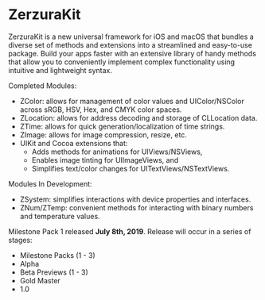 # ZerzuraKit
ZerzuraKit is a new universal framework for iOS and macOS that bundles a diverse set of methods and extensions into a streamlined and easy-to-use package. Build your apps faster with an extensive library of handy methods that allow you to conveniently implement complex functionality using intuitive and lightweight syntax.

Completed Modules:
- ZColor: allows for management of color values and UIColor/NSColor across sRGB, HSV, Hex, and CMYK color spaces.
- ZLocation: allows for address decoding and storage of CLLocation data.
- ZTime: allows for quick generation/localization of time strings.
- ZImage: allows for image compression, resize, etc.
- UIKit and Cocoa extensions that:
  - Adds methods for animations for UIViews/NSViews,
  - Enables image tinting for UIImageViews, and
  - Simplifies text/color changes for UITextViews/NSTextViews.

Modules In Development:
- ZSystem: simplifies interactions with device properties and interfaces.
- ZNum/ZTemp: convenient methods for interacting with binary numbers and temperature values.

Milestone Pack 1 released __July 8th, 2019__. Release will occur in a series of stages:
- Milestone Packs (1 - 3)
- Alpha
- Beta Previews (1 - 3)
- Gold Master
- 1.0
